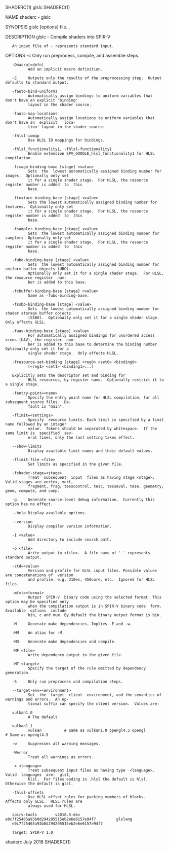 SHADERC(1)                                       glslc                                      SHADERC(1)

NAME
       shaderc - glslc

SYNOPSIS
       glslc [options] file...

DESCRIPTION
       glslc - Compile shaders into SPIR-V

       An input file of - represents standard input.

OPTIONS
       -c     Only run preprocess, compile, and assemble steps.

       -Dmacro[=defn]
              Add an implicit macro definition.

       -E     Outputs only the results of the preprocessing step.  Output defaults to standard output.

       -fauto-bind-uniforms
              Automatically assign bindings to uniform variables that don't have an explicit 'binding'
              layout in the shader source.

       -fauto-map-locations
              Automatically assign locations to uniform variables that don't have an  explicit  'loca‐
              tion' layout in the shader source.

       -fhlsl-iomap
              Use HLSL IO mappings for bindings.

       -fhlsl_functionality1, -fhlsl-functionality1
              Enable extension SPV_GOOGLE_hlsl_functionality1 for HLSL compilation.

       -fimage-binding-base [stage] <value>
              Sets  the  lowest automatically assigned binding number for images.  Optionally only set
              it for a single shader stage.  For HLSL, the resource register number is added  to  this
              base.

       -ftexture-binding-base [stage] <value>
              Sets the lowest automatically assigned binding number for textures.  Optionally only set
              it for a single shader stage.  For HLSL, the resource register number is added  to  this
              base.

       -fsampler-binding-base [stage] <value>
              Sets  the lowest automatically assigned binding number for samplers  Optionally only set
              it for a single shader stage.  For HLSL, the resource register number is added  to  this
              base.

       -fubo-binding-base [stage] <value>
              Sets  the lowest automatically assigned binding number for uniform buffer objects (UBO).
              Optionally only set it for a single shader stage.  For HLSL, the resource register  num‐
              ber is added to this base.

       -fcbuffer-binding-base [stage] <value>
              Same as -fubo-binding-base.

       -fssbo-binding-base [stage] <value>
              Sets  the lowest automatically assigned binding number for shader storage buffer objects
              (SSBO).  Optionally only set it for a single shader stage.  Only affects GLSL.

       -fuav-binding-base [stage] <value>
              For automatically assigned bindings for unordered access views (UAV), the register  num‐
              ber is added to this base to determine the binding number.  Optionally only set it for a
              single shader stage.  Only affects HLSL.

       -fresource-set-binding [stage] <reg0> <set0> <binding0>
              [<reg1> <set1> <binding1>...]

       Explicitly sets the descriptor set and binding for
              HLSL resources, by register name.  Optionally restrict it to a single stage.

       -fentry-point=<name>
              Specify the entry point name for HLSL compilation, for all subsequent source files.  De‐
              fault is "main".

       -flimit=<settings>
              Specify  resource limits. Each limit is specified by a limit name followed by an integer
              value.  Tokens should be separated by whitespace.  If the same limit is  specified  sev‐
              eral times, only the last setting takes effect.

       --show-limits
              Display available limit names and their default values.

       -flimit-file <file>
              Set limits as specified in the given file.

       -fshader-stage=<stage>
              Treat  subsequent  input  files as having stage <stage>.  Valid stages are vertex, vert,
              fragment, frag, tesscontrol, tesc, tesseval, tese, geometry, geom, compute, and comp.

       -g     Generate source-level debug information.  Currently this option has no effect.

       --help Display available options.

       --version
              Display compiler version information.

       -I <value>
              Add directory to include search path.

       -o <file>
              Write output to <file>.  A file name of '-' represents standard output.

       -std=<value>
              Version and profile for GLSL input files. Possible values are concatenations of  version
              and profile, e.g. 310es, 450core, etc.  Ignored for HLSL files.

       -mfmt=<format>
              Output  SPIR-V  binary code using the selected format. This option may be specified only
              when the compilation output is in SPIR-V binary code  form.  Available  options  include
              bin, c and num. By default the binary output format is bin.

       -M     Generate make dependencies. Implies -E and -w.

       -MM    An alias for -M.

       -MD    Generate make dependencies and compile.

       -MF <file>
              Write dependency output to the given file.

       -MT <target>
              Specify the target of the rule emitted by dependency generation.

       -S     Only run preprocess and compilation steps.

       --target-env=<environment>
              Set  the  target  client  environment, and the semantics of warnings and errors.  An op‐
              tional suffix can specify the client version.  Values are:

       vulkan1.0
              # The default

       vulkan1.1
              vulkan          # Same as vulkan1.0 opengl4.5 opengl          # Same as opengl4.5

       -w     Suppresses all warning messages.

       -Werror
              Treat all warnings as errors.

       -x <language>
              Treat subsequent input files as having type  <language>.   Valid  languages  are:  glsl,
              hlsl.  For files ending in .hlsl the default is hlsl.  Otherwise the default is glsl.

       -fhlsl-offsets
              Use HLSL offset rules for packing members of blocks.  Affects only GLSL.  HLSL rules are
              always used for HLSL.

       spirv-tools        v2018.5-dev         e0c7f25465a93b0d294295515eb2e6e6157e94f7         glslang
       e0c7f25465a93b0d294295515eb2e6e6157e94f7

       Target: SPIR-V 1.0

shaderc                                        July 2018                                    SHADERC(1)
